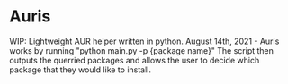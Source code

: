 # Auris
WIP: Lightweight AUR helper written in python. 
August 14th, 2021 - Auris works by running "python main.py -p {package name}"
The script then  outputs the querried packages and allows the user to decide which package that they would like to install. 
